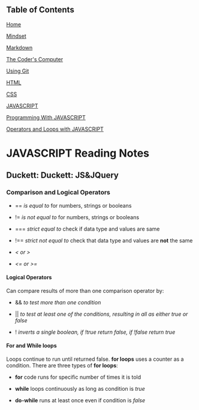 ## Table of Contents

[Home](https://marikoalvarado.github.io/reading-notes/)

[Mindset](https://marikoalvarado.github.io/growth-mindset/)

[Markdown](https://marikoalvarado.github.io/mark-down/)

[The Coder's Computer](https://marikoalvarado.github.io/coding-computer/)

[Using Git](https://marikoalvarado.github.io/using-git/) 

[HTML](https://marikoalvarado.github.io/html-notes/)

[CSS](https://marikoalvarado.github.io/css-notes/)

[JAVASCRIPT](https://marikoalvarado.github.io/java-script/)

[Programming With JAVASCRIPT](https://marikoalvarado.github.io/more-javascript/)

[Operators and Loops with JAVASCRIPT](https://marikoalvarado.github.io/operators-loops/)

# JAVASCRIPT Reading Notes

## Duckett: Duckett: JS&JQuery

### Comparison and Logical Operators

- == *is equal to* for numbers, strings or booleans

- != *is not equal to* for numbers, strings or booleans

- === *strict equal to* check if data type and values are same

- !== *strict not equal to* check that data type and values are **not** the same

- *< or >*

- *<= or >=*

#### Logical Operators
Can compare results of more than one comparison operator by:

- && *to test more than one condition*

- || *to test at least one of the conditions, resulting in all as either true or false*

- ! *inverts a single boolean, if !true return false, if !false return true*

#### For and While loops
Loops continue to run until returned false. **for loops** uses a counter as a condition. There are three types of **for loops**:

- **for** code runs for specific number of times it is told

- **while** loops continuously as long as condition is *true*

- **do-while** runs at least once even if condition is *false*


